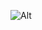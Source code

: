 <!--
<p align="center">
  <img src="https://github.com/AstraliteStudios/.github/blob/main/profile/AstraliteLight.svg#gh-dark-mode-only" alt="Astralite Studios Logo" width="384">
  <img src="https://github.com/AstraliteStudios/.github/blob/main/profile/AstraliteDark.svg#gh-light-mode-only" alt="Astralite Studios Logo" width="384">
</p>
-->

![Alt](https://repobeats.axiom.co/api/embed/3edc8d3fea97c83ff42e3ea8876b7bdadc335e53.svg "Repobeats analytics image")
